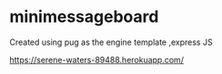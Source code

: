 # minimessageboard
Created using  pug as the engine template ,express JS

https://serene-waters-89488.herokuapp.com/
